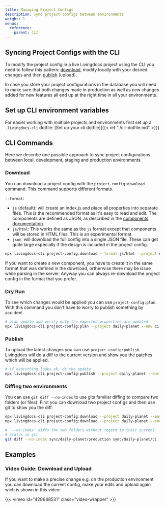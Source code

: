 ```yaml
---
title: Managing Project Configs
description: Sync project configs between environments
weight: 1
menus:
  reference:
    parent: CLI
---
```


## Syncing Project Configs with the CLI

To modify the project config in a live Livingdocs project using the CLI you need to follow this pattern:
[download](#download), modify locally with your desired changes and then [publish](#publish) (upload).

In case you store your project configurations in the database you will need
to make sure that both changes made in production as well as new changes added
for new features all end up at the right time in all your environments.

## Set up CLI environment variables

For easier working with multiple projects and environments first set up
a `.livingdocs-cli` dotfile: [Set up your cli dotfile]({{< ref "./cli-dotfile.md" >}})

## CLI Commands

Here we describe one possible approach to sync project configurations
between local, development, staging and production environments.

### Download

You can download a project config with the `project-config:download` command. This command supports different formats.

`--format`:

- `js` (default): will create an index.js and place all properties into separate files. This is the recommended format as it's easy to read and edit. The components are defined as JSON, as described in the [components documentation](../project-config/components.md).
- `js/html`: This works the same as the `js` format except that components will be stored in HTML files. This is an experimental format.
- `json`: will download the full config into a single JSON file. These can get quite large especially if the design is included in the project config.

```sh
npx livingdocs-cli project-config:download --format js/html --project daily-planet --env production
```

If you want to create a new component, you have to create it in the same format that was defined in the download, ortherwise there may be issue while parsing in the server.
Anyway you can always re-download the project config in the format that you prefer.

### Dry Run

To see which changes would be applied you can use `project-config:plan`. With this command you don't have to worry to publish something by accident.

```sh
# plan update and verify only the expected properties are updated
npx livingdocs-cli project-config:plan --project daily-planet --env ci
```

### Publish

To upload the latest changes you can use `project-config:publish`. Livingdocs will do a diff to the current version and show you the patches which will be applied.

```sh
# if everything looks ok, do the update
npx livingdocs-cli project-config:publish --project daily-planet --env production
```

### Diffing two environments

You can use `git diff --no-index` to use gits familiar diffing to compare two folders (or files).
First you can download two project configs and then use git to show you the diff.

```sh
npx livingdocs-cli project-config:download --project daily-planet --env ci
npx livingdocs-cli project-config:download --project daily-planet --env production

# `--no-index` diffs the two folders without regard to their current
# status in git
git diff --no-index sync/daily-planet/production sync/daily-planet/ci
```

## Examples

### Video Guide: Download and Upload

If you want to make a precise change e.g. on the production environment you can download the current config, make your edits and upload again wich is shown in this video:

{{< vimeo id="429648531" class="video-wrapper" >}}

